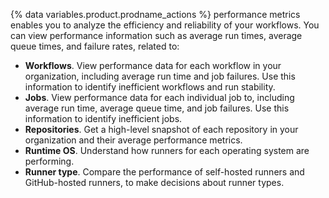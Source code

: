 
{% data variables.product.prodname_actions %} performance metrics enables you to analyze the efficiency and reliability of your workflows. You can view performance information such as average run times, average queue times, and failure rates, related to:

* **Workflows**. View performance data for each workflow in your organization, including average run time and job failures. Use this information to identify inefficient workflows and run stability.
* **Jobs**. View performance data for each individual job to, including average run time, average queue time, and job failures. Use this information to identify inefficient jobs.
* **Repositories**. Get a high-level snapshot of each repository in your organization and their average performance metrics.
* **Runtime OS**. Understand how runners for each operating system are performing.
* **Runner type**. Compare the performance of self-hosted runners and GitHub-hosted runners, to make decisions about runner types.
